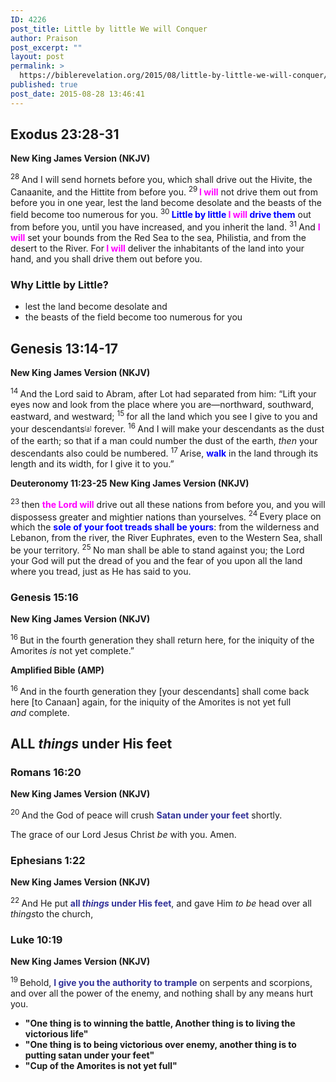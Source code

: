 ```yaml
---
ID: 4226
post_title: Little by little We will Conquer
author: Praison
post_excerpt: ""
layout: post
permalink: >
  https://biblerevelation.org/2015/08/little-by-little-we-will-conquer/
published: true
post_date: 2015-08-28 13:46:41
---
```

<h2><strong>Exodus 23:28-31</strong></h2>
<strong>New King James Vers</strong><strong>ion (NKJV)</strong>

<span id="en-NKJV-2173" class="text Exod-23-28"><sup class="versenum">28 </sup>And I will send hornets before you, which shall drive out the Hivite, the Canaanite, and the Hittite from before you. </span><span id="en-NKJV-2174" class="text Exod-23-29"><sup class="versenum">29<span style="color: #ff00ff;"><strong> </strong></span></sup><span style="color: #ff00ff;"><strong>I will</strong></span> not drive them out from before you in one year, lest the land become desolate and the beasts of the field become too numerous for you. </span><span id="en-NKJV-2175" class="text Exod-23-30"><sup class="versenum">30 </sup><span style="color: #0000ff;"><strong>Little by little <span style="color: #ff00ff;">I will</span> drive them</strong></span> out from before you, until you have increased, and you inherit the land. </span><span id="en-NKJV-2176" class="text Exod-23-31"><sup class="versenum">31 </sup>And <span style="color: #ff00ff;"><strong>I will</strong></span> set your bounds from the Red Sea to the sea, Philistia, and from the desert to the River. For<span style="color: #ff00ff;"><strong> I will</strong> </span>deliver the inhabitants of the land into your hand, and you shall drive them out before you.</span>
<h3>Why Little by Little?</h3>
<ul>
	<li>lest the land become desolate and</li>
	<li>the beasts of the field become too numerous for you</li>
</ul>
<h2><strong>Genesis 13:14-17</strong></h2>
<strong>New King James Version (NKJV)</strong>

<span id="en-NKJV-333" class="text Gen-13-14"><sup class="versenum">14 </sup>And the <span class="small-caps">Lord</span> said to Abram, after Lot had separated from him: “Lift your eyes now and look from the place where you are—northward, southward, eastward, and westward; </span><span id="en-NKJV-334" class="text Gen-13-15"><sup class="versenum">15 </sup>for all the land which you see I give to you and your descendants<sup class="footnote" style="box-sizing: border-box; font-size: 0.625em; line-height: 22px; position: relative; vertical-align: top; top: 0px;" data-fn="#fen-NKJV-334a" data-link="[&lt;a href=&quot;#fen-NKJV-334a&quot; title=&quot;See footnote a&quot;&gt;a&lt;/a&gt;]">[<a title="See footnote a" href="https://www.biblegateway.com/passage/?search=Genesis+13%3A14-17&amp;version=NKJV#fen-NKJV-334a">a</a>]</sup> forever. </span><span id="en-NKJV-335" class="text Gen-13-16"><sup class="versenum">16 </sup>And I will make your descendants as the dust of the earth; so that if a man could number the dust of the earth, <i>then</i> your descendants also could be numbered. </span><span id="en-NKJV-336" class="text Gen-13-17"><sup class="versenum">17 </sup>Arise, <span style="color: #0000ff;"><strong>walk</strong> </span>in the land through its length and its width, for I give it to you.”</span>

<strong>Deuteronomy 11:23-25</strong>
<strong> New King James Version (NKJV)</strong>

<sup class="versenum">23 </sup>then <span style="color: #ff00ff;"><strong>the <span class="small-caps">Lord</span> will</strong></span> drive out all these nations from before you, and you will dispossess greater and mightier nations than yourselves. <span id="en-NKJV-5233" class="text Deut-11-24"><sup class="versenum">24 </sup>Every place on which the <span style="color: #0000ff;"><strong>sole of your foot treads shall be yours</strong></span>: from the wilderness and Lebanon, from the river, the River Euphrates, even to the Western Sea, shall be your territory. </span><span id="en-NKJV-5234" class="text Deut-11-25"><sup class="versenum">25 </sup>No man shall be able to stand against you; the <span class="small-caps">Lord</span> your God will put the dread of you and the fear of you upon all the land where you tread, just as He has said to you.</span>
<h3><strong>Genesis 15:16</strong></h3>
<strong>New King James Version (NKJV)</strong>

<span id="en-NKJV-377" class="text Gen-15-16"><sup class="versenum">16 </sup>But in the fourth generation they shall return here, for the iniquity of the Amorites <i>is</i> not yet complete.”</span>

<strong>Amplified Bible (AMP)</strong>
<p class="verse"><span id="en-AMP-377" class="text Gen-15-16"><sup class="versenum">16 </sup>And in the fourth generation they [your descendants] shall come back here [to Canaan] again, for the iniquity of the Amorites is not yet full <i>and </i>complete.</span></p>

<h2><strong>ALL<i> things</i> under His feet</strong></h2>
<h3><strong>Romans 16:20</strong></h3>
<strong> New King James Version (NKJV)</strong>

<span id="en-NKJV-28357" class="text Rom-16-20"><sup class="versenum">20 </sup>And the God of peace will crush <span style="color: #333399;"><strong>Satan under your feet</strong></span> shortly.</span>

<span class="text Rom-16-20">The grace of our Lord Jesus Christ <i>be</i> with you. Amen.</span>
<h3><strong>Ephesians 1:22</strong></h3>
<strong>New King James Version (NKJV)</strong>

<span id="en-NKJV-29229" class="text Eph-1-22"><sup class="versenum">22 </sup>And He put <span style="color: #333399;"><strong>all <i>things</i> under His feet</strong></span>, and gave Him <i>to be</i> head over all <i>things</i>to the church,</span>
<h3><strong>Luke 10:19</strong></h3>
<strong>New King James Version (NKJV)</strong>

<span id="en-NKJV-25383" class="text Luke-10-19"><sup class="versenum">19 </sup><span class="woj">Behold, <span style="color: #333399;"><strong>I give you the authority to trample</strong></span> on serpents and scorpions, and over all the power of the enemy, and nothing shall by any means hurt you.</span></span>
<ul>
	<li><strong>"One thing is to winning the battle, Another thing is to living the victorious life"</strong></li>
	<li><strong>"One thing is to being victorious over enemy, another thing is to putting satan under your feet"</strong></li>
	<li><strong>"Cup of the Amorites is not yet full"</strong></li>
</ul>
&nbsp;